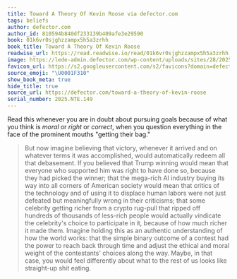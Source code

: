 ```yaml
---
title: Toward A Theory Of Kevin Roose via defector.com
tags: beliefs
author: defector.com
author_id: 810594b840df233139b409afe3e29590
book: 01k6vr0sjghzzampx5h5a3zrhh
book_title: Toward A Theory Of Kevin Roose
readwise_url: https://read.readwise.io/read/01k6vr0sjghzzampx5h5a3zrhh
image: https://lede-admin.defector.com/wp-content/uploads/sites/28/2025/06/roose.jpeg
favicon_url: https://s2.googleusercontent.com/s2/favicons?domain=defector.com
source_emoji: "\U0001F310"
show_book_meta: true
hide_title: true
source_url: https://defector.com/toward-a-theory-of-kevin-roose
serial_number: 2025.NTE.149
---
```

Read this whenever you are in doubt about pursuing goals because of what you think is *moral* or *right* or *correct*, when you question everything in the face of the prominent mouths "getting their bag."

> But now imagine believing that victory, whenever it arrived and on whatever terms it was accomplished, would automatically redeem all that debasement. If you believed that Trump winning would mean that everyone who supported him was right to have done so, because they had picked the winner; that the mega-rich AI industry buying its way into all corners of American society would mean that critics of the technology and of using it to displace human labors were not just defeated but meaningfully wrong in their criticisms; that some celebrity getting richer from a crypto rug-pull that ripped off hundreds of thousands of less-rich people would actually vindicate the celebrity's choice to participate in it, because of how much richer it made them. Imagine holding this as an authentic understanding of how the world works: that the simple binary outcome of a contest had the power to reach back through time and adjust the ethical and moral weight of the contestants' choices along the way. Maybe, in that case, you would feel differently about what to the rest of us looks like straight-up shit eating.